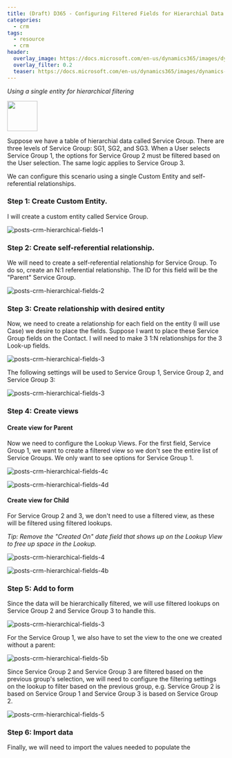 ```yaml
---
title: (Draft) D365 - Configuring Filtered Fields for Hierarchial Data
categories:
  - crm
tags:
  - resource
  - crm
header:
  overlay_image: https://docs.microsoft.com/en-us/dynamics365/images/dynamics-whats-new.svg
  overlay_filter: 0.2
  teaser: https://docs.microsoft.com/en-us/dynamics365/images/dynamics-whats-new.svg
---
```


*Using a single entity for hierarchical filtering*

<img src="https://www.dqglobal.com/wp-content/uploads/2017/10/microsoft-dynamics-crm-365-icon.png" width="70">

Suppose we have a table of hierarchial data called Service Group. There are three levels of Service Group: SG1, SG2, and SG3. When a User selects Service Group 1, the options for Service Group 2 must be filtered based on the User selection. The same logic applies to Service Group 3.

We can configure this scenario using a single Custom Entity and self-referential relationships. 


### Step 1: Create Custom Entity.

I will create a custom entity called Service Group.

![posts-crm-hierarchical-fields-1](/images/posts-crm-hierarchical-fields-1.png)


### Step 2: Create self-referential relationship.

We will need to create a self-referential relationship for Service Group. To do so, create an N:1 referential relationship. The ID for this field will be the "Parent" Service Group. 

![posts-crm-hierarchical-fields-2](/images/posts-crm-hierarchical-fields-2.png)


### Step 3: Create relationship with desired entity

Now, we need to create a relationship for each field on the entity (I will use Case) we desire to place the fields. Suppose I want to place these Service Group fields on the Contact. I will need to make 3 1:N relationships for the 3 Look-up fields.

![posts-crm-hierarchical-fields-3](/images/posts-crm-hierarchical-fields-3.png)

The following settings will be used to Service Group 1, Service Group 2, and Service Group 3:

![posts-crm-hierarchical-fields-3](/images/posts-crm-hierarchical-fields-3b.png)
 

### Step 4: Create views

#### Create view for Parent

Now we need to configure the Lookup Views. For the first field, Service Group 1, we want to create a filtered view so we don't see the entire list of Service Groups. We only want to see options for Service Group 1.

![posts-crm-hierarchical-fields-4c](/images/posts-crm-hierarchical-fields-4c.png)

![posts-crm-hierarchical-fields-4d](/images/posts-crm-hierarchical-fields-4d.png)

#### Create view for Child

For Service Group 2 and 3, we don't need to use a filtered view, as these will be filtered using filtered lookups.

*Tip: Remove the "Created On" date field that shows up on the Lookup View to free up space in the Lookup.*

![posts-crm-hierarchical-fields-4](/images/posts-crm-hierarchical-fields-4.png)

![posts-crm-hierarchical-fields-4b](/images/posts-crm-hierarchical-fields-4b.png)



### Step 5: Add to form 

Since the data will be hierarchically filtered, we will use filtered lookups on Service Group 2 and Service Group 3 to handle this.

![posts-crm-hierarchical-fields-3](/images/posts-crm-hierarchical-fields-3c.png)

For the Service Group 1, we also have to set the view to the one we created without a parent:

![posts-crm-hierarchical-fields-5b](/images/posts-crm-hierarchical-fields-5b.png)

Since Service Group 2 and Service Group 3 are filtered based on the previous group's selection, we will need to configure the filtering settings on the lookup to filter based on the previous group, e.g. Service Group 2 is based on Service Group 1 and Service Group 3 is based on Service Group 2.

![posts-crm-hierarchical-fields-5](/images/posts-crm-hierarchical-fields-5.png)


### Step 6: Import data

Finally, we will need to import the values needed to populate the 



